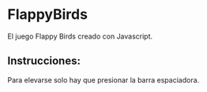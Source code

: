 # FlappyBirds
El juego Flappy Birds creado con Javascript. 

## Instrucciones:
Para elevarse solo hay que presionar la barra espaciadora.

